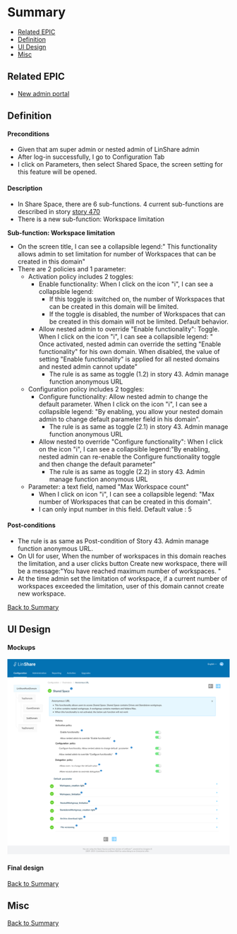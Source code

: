 # Summary

* [Related EPIC](#related-epic)
* [Definition](#definition)
* [UI Design](#ui-design)
* [Misc](#misc)

## Related EPIC

* [New admin portal](./README.md)

## Definition

#### Preconditions

- Given that am super admin or nested admin of LinShare admin
- After log-in successfully, I go to Configuration Tab
- I click on Parameters, then select Shared Space, the screen setting for this feature will be opened.

#### Description

- In Share Space, there are 6 sub-functions. 4 current sub-functions are described in story [story 470](story-470-admin-can-manage-Drives-and-Standalone-workgroups-in-Shared-Space-Functionality.md)
- There is a new sub-function: Workspace limitation 

**Sub-function: Workspace limitation** 

- On the screen title, I can see a collapsible legend:" This functionality allows admin to set limitation for number of Workspaces that can be created in this domain"
- There are 2 policies and 1 parameter:
    - Activation policy includes 2 toggles:
        - Enable functionality: When I click on the icon "i", I can see a collapsible legend:
            - If this toggle is switched on, the number of Workspaces that can be created in this domain will be limited.
            - If the toggle is disabled, the number of Workspaces that can be created in this domain will not be limited. Default behavior.
        - Allow nested admin to override "Enable functionality": Toggle. When I click on the icon "i", I can see a collapsible legend: " Once activated, nested admin can override the setting "Enable functionality" for his own domain. When disabled, the value of setting "Enable functionality" is applied for all nested domains and nested admin cannot update"
            - The rule is as same as toggle (1.2) in story 43. Admin manage function anonymous URL
    - Configuration policy includes 2 toggles:
        - Configure functionality: Allow nested admin to change the default parameter. When I click on the icon "i", I can see a collapsible legend: "By enabling, you allow your nested domain admin to change default parameter field in his domain".
            - The rule is as same as toggle (2.1) in story 43. Admin manage function anonymous URL
        - Allow nested to override "Configure functionality": When I click on the icon "i", I can see a collapsible legend:"By enabling, nested admin can re-enable the Configure functionality toggle and then change the default parameter"
            - The rule is as same as toggle (2.2) in story 43. Admin manage function anonymous URL
    - Parameter: a text field, named "Max Workspace count"
       - When I click on icon "i",  I can see a collapsible legend: "Max number of Workspaces that can be created in this domain".
       - I can only input number in this field. Default value : 5
       
#### Post-conditions

- The rule is as same as Post-condition of Story 43. Admin manage function anonymous URL.
- On UI for user, When the number of workspaces in this domain reaches the limitation,  and a user clicks button Create new workspace, there will be a message:"You have reached maximum number of workspaces. "
- At the time admin set the limitation of workspace, if a current number of workspaces exceeded the limitation, user of this domain cannot create new workspace. 

[Back to Summary](#summary)

## UI Design

#### Mockups

![story536](./mockups/536.png)

#### Final design

[Back to Summary](#summary)
## Misc

[Back to Summary](#summary)



